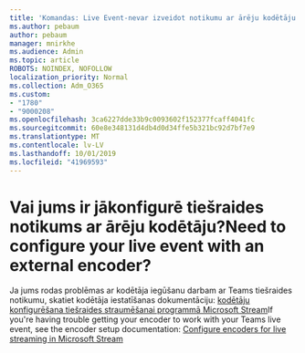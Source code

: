 ```yaml
---
title: 'Komandas: Live Event-nevar izveidot notikumu ar ārēju kodētāju'
ms.author: pebaum
author: pebaum
manager: mnirkhe
ms.audience: Admin
ms.topic: article
ROBOTS: NOINDEX, NOFOLLOW
localization_priority: Normal
ms.collection: Adm_O365
ms.custom:
- "1780"
- "9000208"
ms.openlocfilehash: 3ca6227dde33b9c0093602f152377fcaff4041fc
ms.sourcegitcommit: 60e8e348131d4db4d0d34ffe5b321bc92d7bf7e9
ms.translationtype: MT
ms.contentlocale: lv-LV
ms.lasthandoff: 10/01/2019
ms.locfileid: "41969593"
---
```

# <a name="need-to-configure-your-live-event-with-an-external-encoder"></a><span data-ttu-id="afa52-102">Vai jums ir jākonfigurē tiešraides notikums ar ārēju kodētāju?</span><span class="sxs-lookup"><span data-stu-id="afa52-102">Need to configure your live event with an external encoder?</span></span>

<span data-ttu-id="afa52-103">Ja jums rodas problēmas ar kodētāja iegūšanu darbam ar Teams tiešraides notikumu, skatiet kodētāja iestatīšanas dokumentāciju: [kodētāju konfigurēšana tiešraides straumēšanai programmā Microsoft Stream](https://docs.microsoft.com/stream/live-encoder-setup)</span><span class="sxs-lookup"><span data-stu-id="afa52-103">If you're having trouble getting your encoder to work with your Teams live event, see the encoder setup documentation: [Configure encoders for live streaming in Microsoft Stream](https://docs.microsoft.com/stream/live-encoder-setup)</span></span>